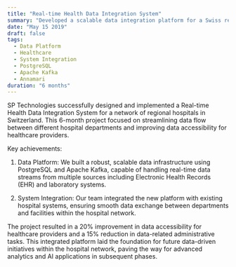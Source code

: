```yaml
---
title: "Real-time Health Data Integration System"
summary: "Developed a scalable data integration platform for a Swiss regional hospital network, enhancing data flow and accessibility"
date: "May 15 2019"
draft: false
tags:
  - Data Platform
  - Healthcare
  - System Integration
  - PostgreSQL
  - Apache Kafka
  - Annamari
duration: "6 months"
---
```


SP Technologies successfully designed and implemented a Real-time Health Data Integration System for a network of regional hospitals in Switzerland. This 6-month project focused on streamlining data flow between different hospital departments and improving data accessibility for healthcare providers.

Key achievements:

1. Data Platform: We built a robust, scalable data infrastructure using PostgreSQL and Apache Kafka, capable of handling real-time data streams from multiple sources including Electronic Health Records (EHR) and laboratory systems.

2. System Integration: Our team integrated the new platform with existing hospital systems, ensuring smooth data exchange between departments and facilities within the hospital network.

The project resulted in a 20% improvement in data accessibility for healthcare providers and a 15% reduction in data-related administrative tasks. This integrated platform laid the foundation for future data-driven initiatives within the hospital network, paving the way for advanced analytics and AI applications in subsequent phases.
